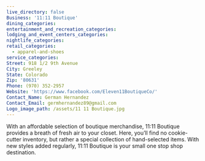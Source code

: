 ```yaml
---
live_directory: false
Business: '11:11 Boutique'
dining_categories:
entertainment_and_recreation_categories:
lodging_and_event_centers_categories:
nightlife_categories:
retail_categories:
  - apparel-and-shoes
service_categories:
Street: 918 1/2 9th Avenue
City: Greeley
State: Colorado
Zip: '80631'
Phone: (970) 352-2957
Website: 'https://www.facebook.com/Eleven11BoutiqueCo/'
Contact_Name: German Hernandez
Contact_Email: germhernandez89@gmail.com
Logo_image_path: /assets/11 11 Boutique.jpg
---
```


With an affordable selection of boutique merchandise, 11:11 Boutique provides a breath of fresh air to your closet. Here, you’ll find no cookie-cutter inventory, but rather a special collection of hand-selected items. With new styles added regularly, 11:11 Boutique is your small one stop shop destination.